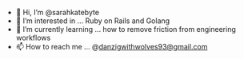 - 👋 Hi, I’m @sarahkatebyte
- 👀 I’m interested in ... Ruby on Rails and Golang
- 🌱 I’m currently learning ... how to remove friction from engineering workflows
- 📫 How to reach me ... @danzigwithwolves93@gmail.com

<!---
sarahkatebyte/sarahkatebyte is a ✨ special ✨ repository because its `README.md` (this file) appears on your GitHub profile.
You can click the Preview link to take a look at your changes.
--->
